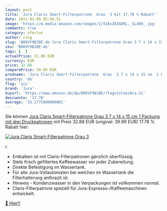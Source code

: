 ```yaml
---
layout: post
title: 'Jura Claris Smart-Filterpatrone  Grau  3 mit 17.78 % Rabatt'
date: 2021-03-09 05:56:51
image: 'https://m.media-amazon.com/images/I/418vZA3GDRL._SL400_.jpg'
comments: true
category: ofertas
author: ring
slug: 'B00VF9BJBE-de Jura Claris Smart-Filterpatrone Grau 3 7 x 14 x 15 cm 1...'
sku: 'B00VF9BJBE-de'
tags: [  ]
actualPrice: 32.88 EUR
currency: EUR
price: 32.88
comparePrice: 39.99 EUR
prodname: 'Jura Claris Smart-Filterpatrone  Grau  3 7 x 14 x 15 cm  1 Packung mit drei Druckpatronen'
country: 'de'
flag: '🇩🇪'
brand: 'Jura'
buyurl: 'https://www.amazon.de/dp/B00VF9BJBE/?tag=tolees0ca-21'
descuento: '17.78'
average: '33.2775000000001'
---
```


Sie können [Jura Claris Smart-Filterpatrone  Grau  3 7 x 14 x 15 cm  1 Packung mit drei Druckpatronen](https://www.amazon.de/dp/B00VF9BJBE/?tag=tolees0ca-21) mit Preis 32.88 EUR (original: 39.99 EUR) 17.78 % Rabatt hier:

[![Jura Claris Smart-Filterpatrone  Grau  3](https://m.media-amazon.com/images/I/418vZA3GDRL._SL400_.jpg)](https://www.amazon.de/dp/B00VF9BJBE/?tag=tolees0ca-21)

ℹ️:

- Entkalken ist mit Claris-Filterpatronen gänzlich überflüssig.
- Stets frisch gefiltertes Kaffeewasser vor jeder Zubereitung.
- Direkte Befestigung im Wassertank.
- Für alle Jura-Vollautomaten bei welchen im Wassertank die Filterhalterung anthrazit ist.
- Hinweis - Kondenzwasser in den Verpackungen ist vollkommen normal.
- Claris-Filterpatrone speziell für Jura-Espresso-/Kaffeemaschinen entwickelt.

[🛒 Hier!!](https://www.amazon.de/dp/B00VF9BJBE/?tag=tolees0ca-21)
